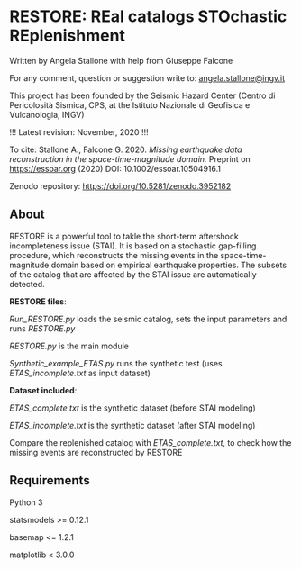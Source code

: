 <h1>RESTORE: REal catalogs STOchastic REplenishment</h1>

Written by Angela Stallone with help from Giuseppe Falcone

For any comment, question or suggestion write to:
<angela.stallone@ingv.it>

This project has been founded by the Seismic Hazard Center
(Centro di Pericolosità Sismica, CPS, at the Istituto Nazionale di Geofisica e Vulcanologia, INGV)

!!! Latest revision: November, 2020 !!!

To cite:
Stallone A., Falcone G. 2020. *Missing earthquake data reconstruction in the space-time-magnitude domain.*
Preprint on <https://essoar.org> (2020) DOI: 10.1002/essoar.10504916.1

Zenodo repository:
<https://doi.org/10.5281/zenodo.3952182>

<h2>About</h2>

RESTORE is a powerful tool to takle the short-term aftershock incompleteness issue (STAI).
It is based on a stochastic gap-filling procedure, which reconstructs the missing events in the space-time-magnitude domain based on empirical earthquake properties. The subsets of the catalog that are affected by the STAI issue are automatically detected.


**RESTORE files**:

*Run_RESTORE.py* loads the seismic catalog, sets the input parameters and runs *RESTORE.py*

*RESTORE.py* is the main module

*Synthetic_example_ETAS.py* runs the synthetic test (uses *ETAS_incomplete.txt* as input dataset)


**Dataset included**:

*ETAS_complete.txt* is the synthetic dataset (before STAI modeling)

*ETAS_incomplete.txt* is the synthetic dataset (after STAI modeling)

Compare the replenished catalog with *ETAS_complete.txt*, to check how the missing events are reconstructed by RESTORE

<h2>Requirements</h2>

Python 3

statsmodels >= 0.12.1

basemap <= 1.2.1

matplotlib < 3.0.0





